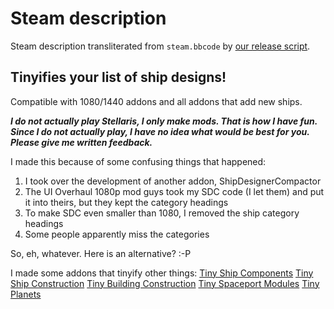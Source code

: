 # Steam description

[//]: # (start)
Steam description transliterated from `steam.bbcode` by [our release script](https://raw.githubusercontent.com/stellaris-mods/scripts/master/stlrel).

## **Tinyifies your list of ship designs\!**
Compatible with 1080/1440 addons and all addons that add new ships\.

**_I do not actually play Stellaris, I only make mods\. That is how I have fun\. Since I do not actually play, I have no idea what would be best for you\. Please give me written feedback\._**

I made this because of some confusing things that happened:

1. I took over the development of another addon, ShipDesignerCompactor
1. The UI Overhaul 1080p mod guys took my SDC code (I let them) and put it into theirs, but they kept the category headings
1. To make SDC even smaller than 1080, I removed the ship category headings
1. Some people apparently miss the categories


So, eh, whatever\. Here is an alternative? :\-P

I made some addons that tinyify other things:
[Tiny Ship Components](http://steamcommunity\.com/sharedfiles/filedetails/?id=804946681)
[Tiny Ship Construction](http://steamcommunity\.com/sharedfiles/filedetails/?id=803553012)
[Tiny Building Construction](http://steamcommunity\.com/sharedfiles/filedetails/?id=803491311)
[Tiny Spaceport Modules](http://steamcommunity\.com/sharedfiles/filedetails/?id=803452214)
[Tiny Planets](http://steamcommunity\.com/sharedfiles/filedetails/?id=779729987)


[//]: # (stop)
